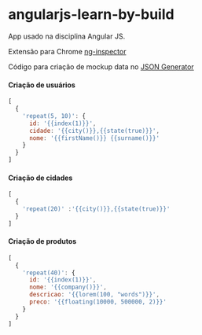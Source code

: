 # angularjs-learn-by-build
App usado na disciplina Angular JS.

Extensão para Chrome
[ng-inspector](https://chrome.google.com/webstore/detail/ng-inspect-for-angularjs/cidepfmbgngpdapgncfhpecbdhmnnemf)


Código para criação de mockup data no [JSON Generator](https://next.json-generator.com)

#### Criação de usuários
```Javascript
[
  {
    'repeat(5, 10)': {
      id: '{{index(1)}}',
      cidade: '{{city()}},{{state(true)}}',
      nome: '{{firstName()}} {{surname()}}'
    }
  }
]
```

#### Criação de cidades
```Javascript
[
  {
    'repeat(20)' :'{{city()}},{{state(true)}}'
  }
]
```

#### Criação de produtos
```Javascript
[
  {
    'repeat(40)': {
      id: '{{index(1)}}',
      nome: '{{company()}}',
      descricao: '{{lorem(100, "words")}}',
      preco: '{{floating(10000, 500000, 2)}}'
    }
  }
]
```
